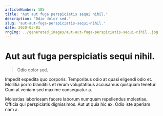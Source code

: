 ```yaml
---
articleNumber: 185
title: "Aut aut fuga perspiciatis sequi nihil."
description: "Odio dolor sed."
slug: 'aut-aut-fuga-perspiciatis-sequi-nihil.'
date: 2020-03-01
rngImg: ../generated_images/aut-aut-fuga-perspiciatis-sequi-nihil..jpg
---
```


# Aut aut fuga perspiciatis sequi nihil.

> Odio dolor sed.

Impedit expedita quo corporis. Temporibus odio at quasi eligendi odio et. Mollitia porro blanditiis et rerum voluptatibus accusamus quisquam tenetur. Cum at veniam sed maxime consequatur a.
 Molestias laboriosam facere laborum numquam repellendus molestiae. Officia qui perspiciatis dignissimos. Aut ut quia hic ex. Odio iste aperiam nam a.
